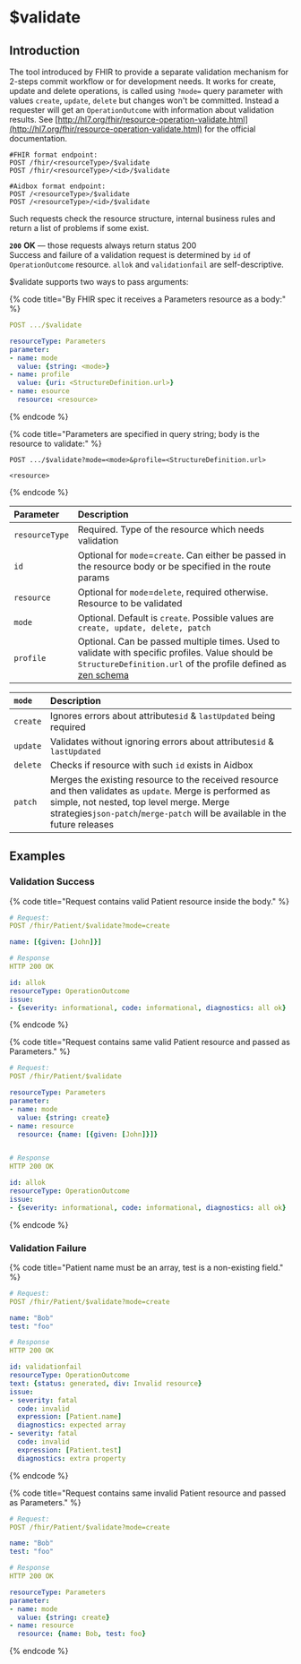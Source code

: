 # $validate

## Introduction

The tool introduced by FHIR to provide a separate validation mechanism for 2-steps commit workflow or for development needs. It works for create, update and delete operations, is called using `?mode=` query parameter with values `create`, `update`, `delete` but changes won't be committed. Instead a requester will get an `OperationOutcome` with information about validation results. See [http://hl7.org/fhir/resource-operation-validate.html](http://hl7.org/fhir/resource-operation-validate.html) for the official documentation. 

```text
#FHIR format endpoint:
POST /fhir/<resourceType>/$validate
POST /fhir/<resourceType>/<id>/$validate

#Aidbox format endpoint:
POST /<resourceType>/$validate
POST /<resourceType>/<id>/$validate
```

Such requests check the resource structure, internal business rules and return a list of problems if some exist.

**`200`** **OK** — those requests always return status 200  
Success and failure of a validation request is determined by `id` of `OperationOutcome` resource. `allok` and `validationfail` are self-descriptive.

$validate supports two ways to pass arguments:

{% code title="By FHIR spec it receives a Parameters resource as a body:" %}
```yaml
POST .../$validate

resourceType: Parameters
parameter:
- name: mode
  value: {string: <mode>}
- name: profile
  value: {uri: <StructureDefinition.url>}
- name: esource
  resource: <resource>

```
{% endcode %}

{% code title="Parameters are specified in query string; body is the resource to validate:" %}
```http
POST .../$validate?mode=<mode>&profile=<StructureDefinition.url>

<resource>
```
{% endcode %}

| Parameter | Description |
| :--- | :--- |
| `resourceType` | Required. Type of the resource which needs validation |
| `id` | Optional for `mode`=`create`. Can either be passed in the resource body or be specified in the route params |
| `resource` | Optional for `mode`=`delete`, required otherwise. Resource to be validated |
| `mode` | Optional. Default is `create`. Possible values are `create, update, delete, patch` |
| `profile` | Optional. Can be passed multiple times. Used to validate with specific profiles. Value should be `StructureDefinition.url` of the profile defined as [zen schema](../../app-development-guides/tutorials/profiling.md#validation-with-zen) |

| `mode` | Description |
| :--- | :--- |
| `create` | Ignores errors about attributes`id` & `lastUpdated` being required |
| `update` | Validates without ignoring errors about attributes`id` & `lastUpdated` |
| `delete` | Checks if resource with such `id` exists in Aidbox |
| `patch` | Merges the existing resource to the received resource and then validates as `update`.  Merge is performed as simple, not nested, top level merge.  Merge strategies`json-patch`/`merge-patch` will be available in the future releases |

## Examples

### Validation Success

{% code title="Request contains valid Patient resource inside the body." %}
```yaml
# Request:
POST /fhir/Patient/$validate?mode=create

name: [{given: [John]}]

# Response
HTTP 200 OK

id: allok
resourceType: OperationOutcome
issue:
- {severity: informational, code: informational, diagnostics: all ok}
```
{% endcode %}

{% code title="Request contains same valid Patient resource and passed as Parameters." %}
```yaml
# Request:
POST /fhir/Patient/$validate

resourceType: Parameters
parameter:
- name: mode
  value: {string: create}
- name: resource
  resource: {name: [{given: [John]}]}


# Response
HTTP 200 OK

id: allok
resourceType: OperationOutcome
issue:
- {severity: informational, code: informational, diagnostics: all ok}
```
{% endcode %}

### Validation Failure

{% code title="Patient name must be an array, test is a non-existing field." %}
```yaml
# Request:
POST /fhir/Patient/$validate?mode=create

name: "Bob"
test: "foo"

# Response
HTTP 200 OK

id: validationfail
resourceType: OperationOutcome
text: {status: generated, div: Invalid resource}
issue:
- severity: fatal
  code: invalid
  expression: [Patient.name]
  diagnostics: expected array
- severity: fatal
  code: invalid
  expression: [Patient.test]
  diagnostics: extra property

```
{% endcode %}

{% code title="Request contains same invalid Patient resource and passed as Parameters." %}
```yaml
# Request:
POST /fhir/Patient/$validate?mode=create

name: "Bob"
test: "foo"

# Response
HTTP 200 OK

resourceType: Parameters
parameter:
- name: mode
  value: {string: create}
- name: resource
  resource: {name: Bob, test: foo}
```
{% endcode %}

